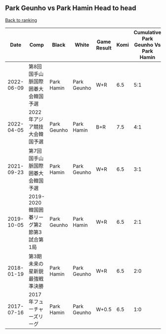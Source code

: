 ## Park Geunho vs Park Hamin Head to head

[Back to ranking](../../index.md)




| **Date** | **Comp** | **Black** | **White** | **Game Result** | **Komi** | **Cumulative Park Geunho Vs Park Hamin** | **Park Geunho Streak** | **Park Hamin Streak** | 
| --- | --- | --- | --- | --- | --- | --- | --- | --- |
| 2022-06-09 | 第8回国手山脈国際囲碁大会韓国予選 | Park Hamin | Park Geunho | W+R | 6.5 | 5:1 | 3 | 0 | 
| 2022-04-05 | 2022年アジア競技大会韓国予選 | Park Geunho | Park Hamin | B+R | 7.5 | 4:1 | 2 | 0 | 
| 2021-09-23 | 第7回国手山脈国際囲碁大会韓国予選 | Park Hamin | Park Geunho | W+R | 6.5 | 3:1 | 1 | 0 | 
| 2019-10-05 | 2019-2020韓国囲碁リーグ第2節第3試合第1局 | Park Geunho | Park Hamin | W+R | 6.5 | 2:1 | 0 | 1 | 
| 2018-01-19 | 第3期未来の星新鋭最強戦準決勝 | Park Hamin | Park Geunho | W+R | 6.5 | 2:0 | 2 | 0 | 
| 2017-07-16 | 2017年フューチャーズリーグ | Park Hamin | Park Geunho | W+0.5 | 6.5 | 1:0 | 1 | 0 |




